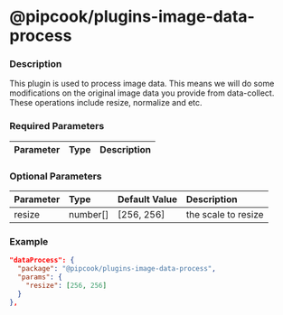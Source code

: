 # @pipcook/plugins-image-data-process

### Description

This plugin is used to process image data. This means we will do some modifications on the original image data you provide from data-collect.
These operations include resize, normalize and etc.


### Required Parameters

| Parameter | Type | Description |
|:----------|:-----|:------------|


### Optional Parameters

| Parameter | Type | Default Value | Description |
|:----------|:-----|:------|:-----|
|resize|number[]| [256, 256] |the scale to resize|

### Example
```json
"dataProcess": {
  "package": "@pipcook/plugins-image-data-process",
  "params": {
    "resize": [256, 256]
  }
},
```
